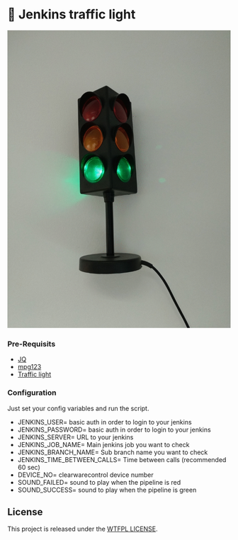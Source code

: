 # 🚦 Jenkins traffic light

![jenkis traffic light](https://raw.githubusercontent.com/blanxii/jenkins-traffic-light/master/example.gif)

### Pre-Requisits
- [JQ](https://stedolan.github.io/jq/)
- [mpg123](http://www.linux-mag.com/id/7838/)
- [Traffic light](http://www.cleware-shop.de/USB-MiniTrafficLight-EN)

### Configuration

Just set your config variables and run the script.

- JENKINS_USER= basic auth in order to login to your jenkins
- JENKINS_PASSWORD= basic auth in order to login to your jenkins
- JENKINS_SERVER= URL to your jenkins
- JENKINS_JOB_NAME= Main jenkins job you want to check
- JENKINS_BRANCH_NAME= Sub branch name you want to check
- JENKINS_TIME_BETWEEN_CALLS= Time between calls (recommended 60 sec)
- DEVICE_NO= clearwarecontrol device number
- SOUND_FAILED= sound to play when the pipeline is red
- SOUND_SUCCESS= sound to play when the pipeline is green

## License
This project is released under the [WTFPL LICENSE](http://www.wtfpl.net/ "WTFPL LICENSE").

